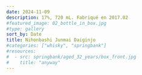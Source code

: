 ```yaml
---
date: 2024-11-09
description: 17%, 720 mL. Fabriqué en 2017.02
#featured_image: 02_bottle_in_box.jpg
#type: gallery
sort_by: Date
title: Nihonbashi Junmai Daiginjo
#categories: ["whisky", "springbank"]
#resources:
#  - src: springbank/aged_32_years/box_front.jpg
#    title: "anyway"
---
```

